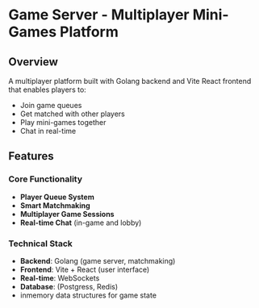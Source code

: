 # Game Server - Multiplayer Mini-Games Platform

## Overview
A multiplayer platform built with Golang backend and Vite React frontend that enables players to:
- Join game queues
- Get matched with other players
- Play mini-games together
- Chat in real-time

## Features

### Core Functionality
- **Player Queue System**  
- **Smart Matchmaking**  
- **Multiplayer Game Sessions**  
- **Real-time Chat** (in-game and lobby)

### Technical Stack
- **Backend**: Golang (game server, matchmaking)
- **Frontend**: Vite + React (user interface)
- **Real-time**: WebSockets
- **Database**: (Postgress, Redis)
- inmemory data structures for game state

